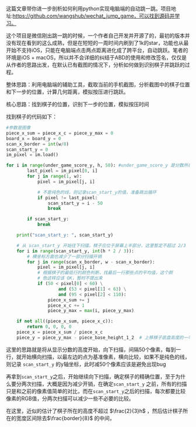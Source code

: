 这篇文章带你进一步剖析如何利用python实现电脑端的自动跳一跳。项目地址:https://github.com/wangshub/wechat_jump_game，可以找到源码并学习。

这个项目是微信刚出跳一跳的时候，一个作者自己开发并开源了的，最初的版本并没有现在看到的这么成熟，但是在短短的一周时间内刷到了1k的star，功能也从最开始不支持iOS，只能在电脑端点击两点距离进化成了跨平台，自动跳跃。笔者的环境是iOS + macOS，所以并不会详细的纠结于ABD的使用和修改签名，仅仅是从作者的思路出发，在默认已有截图的情况下，分析如何做到识别棋子并跳跃的过程。

整体思路：利用电脑端的辅助工具，截取当前的手机截图，分析截图中的棋子位置和下一步的位置，计算几何距离，模拟按压进行跳跃。

核心思路：找到棋子的位置，识别下一步的位置，模拟按压时间

找到棋子的代码如下：

````python
#参数是图像
piece_x_sum = piece_x_c = piece_y_max = 0
board_x = board_y = 0
scan_x_border = int(w/8)
scan_start_y = 0
im_pixel = im.load()

for i in range(under_game_score_y, h, 50): #under_game_score_y 是分数所在的坐标
        last_pixel = im_pixel[0, i]
        for j in range(1, w):
            pixel = im_pixel[j, i]

            # 不是纯色的线，则记录scan_start_y的值，准备跳出循环
            if pixel != last_pixel:
                scan_start_y = i - 50
                break

        if scan_start_y:
            break

    print("scan_start_y: ", scan_start_y)

    # 从 scan_start_y 开始往下扫描，棋子应位于屏幕上半部分，这里暂定不超过 2/3
    for i in range(scan_start_y, int(h * 2 / 3)):
        # 横坐标方面也减少了一部分扫描开销
        for j in range(scan_x_border, w - scan_x_border):
            pixel = im_pixel[j, i]
            # 根据棋子的最低行的颜色判断，找最后一行那些点的平均值，这个颜
            # 色这样应该 OK，暂时不提出来
            if (50 < pixel[0] < 60) \
                    and (53 < pixel[1] < 63) \
                    and (95 < pixel[2] < 110):
                piece_x_sum += j
                piece_x_c += 1
                piece_y_max = max(i, piece_y_max)

    if not all((piece_x_sum, piece_x_c)):
        return 0, 0, 0, 0
    piece_x = piece_x_sum / piece_x_c
    piece_y = piece_y_max - piece_base_height_1_2  # 上移棋子底盘高度的一半
````

这里的思路就是将从显示分数的高度开始，向下扫描，间隔50个像素，每到一行，就开始横向扫描，以最左边的点为基准像素，横向比较，如果不是纯色的线，则记录 `scan_start_y` 的y轴坐标，此时减50个像素应该是避免出现bug

再拿到`scan_start_y`之后，开始继续向下扫描，确定棋子的精确位置，至于为什么要分两次扫描，大概是因为减少开销，在确定`scan_start_y` 之前，所有的扫描只是和之前的像素值简单的对比，而在`scan_start_y`之后的扫描，每次都要比较像素的RGB值，分两次扫描可以减少一些不必要的比较。

在这里，近似的估计了棋子所在的高度不超过 $\frac{2}{3}h$ ，然后估计棋子所在的宽度区间除去$\frac{border}{8}$ 的中间，